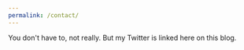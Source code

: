 ```yaml
---
permalink: /contact/
---
```


You don't have to, not really. But my Twitter is linked here on this blog.